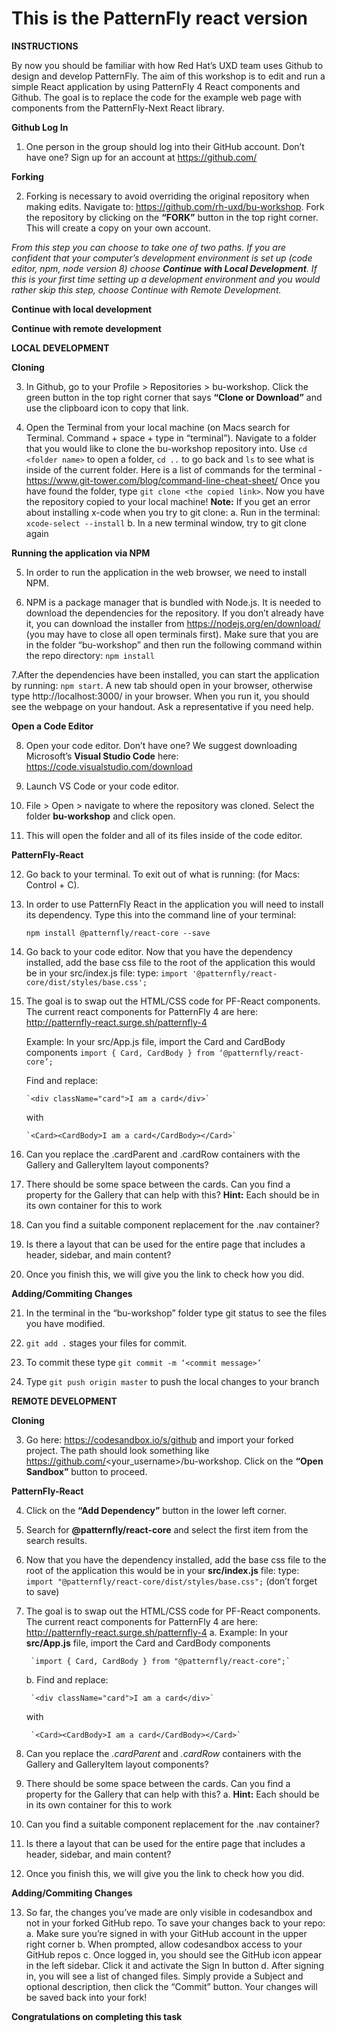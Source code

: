 # This is the PatternFly react version

**INSTRUCTIONS**

By now you should be familiar with how Red Hat’s UXD team uses Github to design and develop PatternFly. The aim of this workshop is to edit and run a simple React application by using PatternFly 4 React components and Github. The goal is to replace the code for the example web page with components from the PatternFly-Next React library. 

**Github Log In**
1. One person in the group should log into their GitHub account. Don’t have one? Sign up for an account at 		https://github.com/

**Forking**

2. Forking is necessary to avoid overriding the original repository when making edits. Navigate to: https://github.com/rh-uxd/bu-workshop. Fork the repository by clicking on the **“FORK”** button in the top right corner. This will create a copy on your own account.



*From this step you can choose to take one of two paths. If you are confident that your computer’s development environment is set up (code editor, npm, node version 8) choose **Continue with Local Development**. If this is your first time setting up a development environment and you would rather skip this step, choose Continue with Remote Development.*



**Continue with local development**

**Continue with remote development**


**LOCAL DEVELOPMENT**


**Cloning**

3. In Github, go to your Profile > Repositories > bu-workshop. Click the green button in the top right corner that says **“Clone or Download”** and use the clipboard icon to copy that link. 

4. Open the Terminal from your local machine (on Macs search for Terminal. Command + space + type in “terminal”). Navigate to a folder that you would like to clone the bu-workshop repository into. Use `cd <folder name>` to open a folder, `cd ..` to go back and `ls` to see what is inside of the current folder. Here is a list of commands for the terminal - https://www.git-tower.com/blog/command-line-cheat-sheet/ 
Once you have found the folder, type `git clone <the copied link>`. Now you have the repository copied to your local machine! 
**Note:** If you get an error about installing x-code when you try to git clone:
	a. Run in the terminal: `xcode-select --install`
	b. In a new terminal window, try to git clone again

**Running the application via NPM**

5. In order to run the application in the web browser, we need to install NPM.

6. NPM is a package manager that is bundled with Node.js. It is needed to download the dependencies for the repository. If you don’t already have it, you can download the installer from https://nodejs.org/en/download/ (you may have to close all open terminals first). Make sure that you are in the folder “bu-workshop” and then run the following command within the repo directory: `npm install`

7.After the dependencies have been installed, you can start the application by running: `npm start`. A new tab should open in your browser, otherwise type http://localhost:3000/ in your browser. When you run it, you should see the webpage on your handout. Ask a representative if you need help.

**Open a Code Editor**

8. Open your code editor. Don’t have one? We suggest downloading Microsoft’s **Visual Studio Code** here: https://code.visualstudio.com/download 

9. Launch VS Code or your code editor.

10. File > Open > navigate to where the repository was cloned. Select the folder **bu-workshop** and click open.

11. This will open the folder and all of its files inside of the code editor. 

**PatternFly-React**

12. Go back to your terminal. To exit out of what is running: (for Macs: Control + C).

13. In order to use PatternFly React in the application you will need to install its dependency. Type this into the command line of your terminal: 

	`npm install @patternfly/react-core --save`

14. Go back to your code editor. Now that you have the dependency installed, add the base css file to the root of the application this would be in your src/index.js file: type:
	`import '@patternfly/react-core/dist/styles/base.css';`

15. The goal is to swap out the HTML/CSS code for PF-React components. The current react components for PatternFly 4 are here: http://patternfly-react.surge.sh/patternfly-4

	Example: In your src/App.js file, import the Card and CardBody components
		`import { Card, CardBody } from ‘@patternfly/react-core’;`
		
	Find and replace:
	
		`<div className="card">I am a card</div>`
		
	with
	
		`<Card><CardBody>I am a card</CardBody></Card>`
	
16. Can you replace the .cardParent and .cardRow containers with the Gallery and GalleryItem layout components?

17. There should be some space between the cards. Can you find a property for the Gallery that can help with this?
	**Hint:** Each <Card> should be in its own <GalleryItem> container for this to work
18. Can you find a suitable component replacement for the .nav container?

19. Is there a layout that can be used for the entire page that includes a header, sidebar, and main content?

20. Once you finish this, we will give you the link to check how you did. 

**Adding/Commiting Changes**

21. In the terminal in the “bu-workshop” folder type git status to see the files you have modified.

22. `git add .`  stages your files for commit.

23. To commit these type `git commit -m ‘<commit message>’`

24. Type `git push origin master` to push the local changes to your branch


**REMOTE DEVELOPMENT**


**Cloning**

3. Go here: https://codesandbox.io/s/github and import your forked project. The path should look something like https://github.com/<your_username>/bu-workshop. Click on the **“Open Sandbox”** button to proceed.

**PatternFly-React**

4. Click on the **“Add Dependency”** button in the lower left corner.

5. Search for **@patternfly/react-core** and select the first item from the search results.

6. Now that you have the dependency installed, add the base css file to the root of the application this would be in your **src/index.js** file: type:
`import "@patternfly/react-core/dist/styles/base.css";`
(don’t forget to save)

7. The goal is to swap out the HTML/CSS code for PF-React components. The current react components for PatternFly 4 are here: http://patternfly-react.surge.sh/patternfly-4
	a. Example: In your **src/App.js** file, import the Card and CardBody components
	
		`import { Card, CardBody } from "@patternfly/react-core";`
		
	b. Find and replace:
	
		`<div className="card">I am a card</div>`
		
	with
	
		`<Card><CardBody>I am a card</CardBody></Card>`

8. Can you replace the *.cardParent* and *.cardRow* containers with the Gallery and GalleryItem layout components?

9. There should be some space between the cards. Can you find a property for the Gallery that can help with this?
	a. **Hint:** Each <Card> should be in its own <GalleryItem> container for this to work

10. Can you find a suitable component replacement for the .nav container?

11. Is there a layout that can be used for the entire page that includes a header, sidebar, and main content?

12. Once you finish this, we will give you the link to check how you did. 


**Adding/Commiting Changes**

13. So far, the changes you’ve made are only visible in codesandbox and not in your forked GitHub repo. To save your changes back to your repo:
	a. Make sure you’re signed in with your GitHub account in the upper right corner
	b. When prompted, allow codesandbox access to your GitHub repos
	c. Once logged in, you should see the GitHub icon appear in the left sidebar. Click it and activate the Sign In button
	d. After signing in, you will see a list of changed files. Simply provide a Subject and optional description, then 	   click the “Commit” button. Your changes will be saved back into your fork!


**Congratulations on completing this task**








